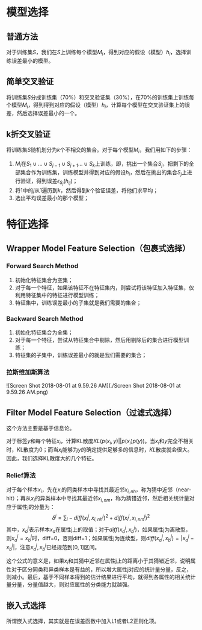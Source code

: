 # 模型选择

## 普通方法

对于训练集$S$，我们在$S$上训练每个模型$M_i$，得到对应的假设（模型）$h_i$，选择训练误差最小的模型。



## 简单交叉验证

将训练集$S$分成训练集（70%）和交叉验证集（30%），在70%的训练集上训练每个模型$M_i$，得到得到对应的假设（模型）$h_i$，计算每个模型在交叉验证集上的误差，然后选择误差最小的一个。



## k折交叉验证

将训练集$S$随机划分为$k$个不相交的集合。对于每个模型$M_i$，我们用如下的步骤：

1. $M_i$在$S_1 \cup...\cup S_{j-1} \cup S_{j+1}...\cup S_k$上训练，即，挑出一个集合$S_j$，把剩下的全部集合作为训练集，训练模型并得到对应的假设$h_i$，然后在挑出的集合$S_j$上进行验证，得到误差$\epsilon_{S_j}(h_{ij})$；
2. 将1中的$j$从1遍历到$k$，然后得到$k$个验证误差，将他们求平均；
3. 选出平均误差最小的那个模型；



# 特征选择

## Wrapper Model Feature Selection（包裹式选择）

### Forward Search Method 

1. 初始化特征集合为空集；
2. 对于每一个特征，如果该特征不在特征集内，则尝试将该特征加入特征集，仅利用特征集中的特征进行模型训练；
3. 特征集中，训练误差最小的子集就是我们需要的集合；

### Backward Search Method

1. 初始化特征集合为全集；
2. 对于每一个特征，尝试从特征集合中剔除，然后用剔除后的集合进行模型训练；
3. 特征集的子集中，训练误差最小的就是我们需要的集合；

### 拉斯维加斯算法

![Screen Shot 2018-08-01 at 9.59.26 AM](./Screen Shot 2018-08-01 at 9.59.26 AM.png)



## Filter Model Feature Selection（过滤式选择）

这个方法主要是基于信息论。

对于标签$y$和每个特征$x_i$，计算KL散度$KL(p(x_i,y)||p(x_i)p(y))$。当$x_i$和$y$完全不相关时，KL散度为0；而当$x_i$能够为$y$的确定提供足够多的信息时，$KL$散度就会很大。因此，我们选择KL散度大的几个特征。

### Relief算法

对于每个样本$x_i$，先在$x_i$的同类样本中寻找其最近邻$x_{i,nh}$，称为猜中近邻（near-hit）；再从$x_i$的异类样本中寻找其最近邻$x_{i,nm}$，称为猜错近邻，然后相关统计量对应于属性j的分量为：
$$
\delta^j = \sum_i -diff(x_i^j,x_{i,nh}^j)^2 + diff(x_i^j,x_{i,nm}^j)^2
$$
其中，$x_a^j$表示样本$x_a$在属性j上的取值；对于$diff(x_a^j,x_b^j)$，如果属性j为离散型，则$x_a^j=x_b^j$时，diff=0，否则diff=1；如果属性j为连续型，则$diff(x_a^j,x_b^j)=|x_a^j-x_b^j|$，注意$x_a^j,x_b^j$已经规范到$[0,1]$区间。

这个公式的意义是，如果$x_i$和其猜中近邻在属性j上的距离小于其猜错近邻，说明属性对于区分同类和异类样本是有益的，所以增大属性j对应的统计量分量，反之，则减小。最后，基于不同样本得到的估计结果进行平均，就得到各属性的相关统计量分量，分量值越大，则对应属性的分类能力就越强。



## 嵌入式选择

所谓嵌入式选择，其实就是在误差函数中加入L1或者L2正则化项。